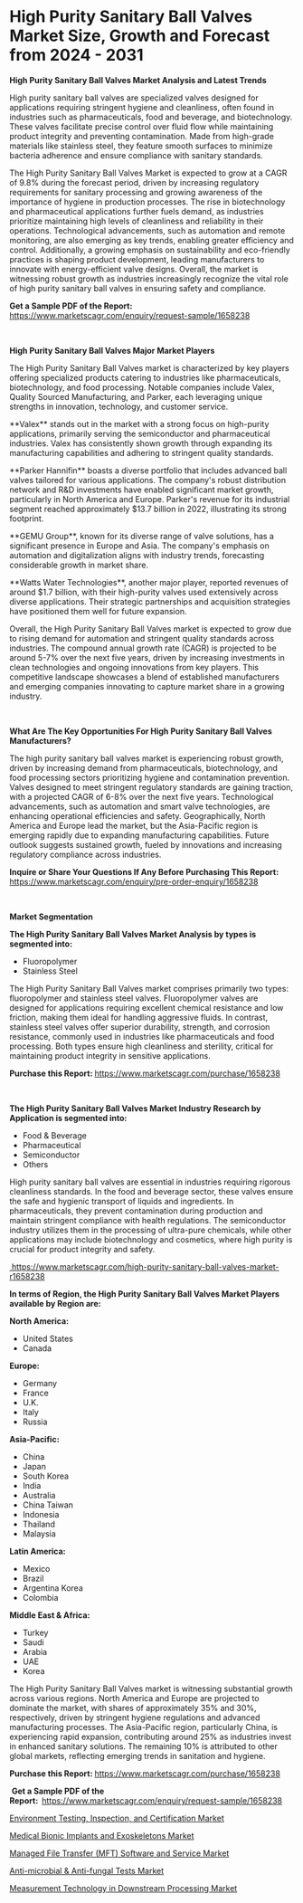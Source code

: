<p><h1>High Purity Sanitary Ball Valves Market Size, Growth and Forecast from 2024 - 2031</h1></p><p><strong>High Purity Sanitary Ball Valves Market Analysis and Latest Trends</strong></p>
<p><p>High purity sanitary ball valves are specialized valves designed for applications requiring stringent hygiene and cleanliness, often found in industries such as pharmaceuticals, food and beverage, and biotechnology. These valves facilitate precise control over fluid flow while maintaining product integrity and preventing contamination. Made from high-grade materials like stainless steel, they feature smooth surfaces to minimize bacteria adherence and ensure compliance with sanitary standards.</p><p>The High Purity Sanitary Ball Valves Market is expected to grow at a CAGR of 9.8% during the forecast period, driven by increasing regulatory requirements for sanitary processing and growing awareness of the importance of hygiene in production processes. The rise in biotechnology and pharmaceutical applications further fuels demand, as industries prioritize maintaining high levels of cleanliness and reliability in their operations. Technological advancements, such as automation and remote monitoring, are also emerging as key trends, enabling greater efficiency and control. Additionally, a growing emphasis on sustainability and eco-friendly practices is shaping product development, leading manufacturers to innovate with energy-efficient valve designs. Overall, the market is witnessing robust growth as industries increasingly recognize the vital role of high purity sanitary ball valves in ensuring safety and compliance.</p></p>
<p><strong>Get a Sample PDF of the Report:&nbsp;</strong> <a href="https://www.marketscagr.com/enquiry/request-sample/1658238?utm_campaign=1848&utm_medium=2&utm_source=Github&utm_content=ia&utm_term=09122024&utm_id=high-purity-sanitary-ball-valves">https://www.marketscagr.com/enquiry/request-sample/1658238</a></p>
<p>&nbsp;</p>
<p><strong>High Purity Sanitary Ball Valves Major Market Players</strong></p>
<p><p>The High Purity Sanitary Ball Valves market is characterized by key players offering specialized products catering to industries like pharmaceuticals, biotechnology, and food processing. Notable companies include Valex, Quality Sourced Manufacturing, and Parker, each leveraging unique strengths in innovation, technology, and customer service.</p><p>**Valex** stands out in the market with a strong focus on high-purity applications, primarily serving the semiconductor and pharmaceutical industries. Valex has consistently shown growth through expanding its manufacturing capabilities and adhering to stringent quality standards.</p><p>**Parker Hannifin** boasts a diverse portfolio that includes advanced ball valves tailored for various applications. The company's robust distribution network and R&D investments have enabled significant market growth, particularly in North America and Europe. Parker's revenue for its industrial segment reached approximately $13.7 billion in 2022, illustrating its strong footprint.</p><p>**GEMU Group**, known for its diverse range of valve solutions, has a significant presence in Europe and Asia. The company's emphasis on automation and digitalization aligns with industry trends, forecasting considerable growth in market share.</p><p>**Watts Water Technologies**, another major player, reported revenues of around $1.7 billion, with their high-purity valves used extensively across diverse applications. Their strategic partnerships and acquisition strategies have positioned them well for future expansion.</p><p>Overall, the High Purity Sanitary Ball Valves market is expected to grow due to rising demand for automation and stringent quality standards across industries. The compound annual growth rate (CAGR) is projected to be around 5-7% over the next five years, driven by increasing investments in clean technologies and ongoing innovations from key players. This competitive landscape showcases a blend of established manufacturers and emerging companies innovating to capture market share in a growing industry.</p></p>
<p>&nbsp;</p>
<p><strong>What Are The Key Opportunities For High Purity Sanitary Ball Valves Manufacturers?</strong></p>
<p><p>The high purity sanitary ball valves market is experiencing robust growth, driven by increasing demand from pharmaceuticals, biotechnology, and food processing sectors prioritizing hygiene and contamination prevention. Valves designed to meet stringent regulatory standards are gaining traction, with a projected CAGR of 6-8% over the next five years. Technological advancements, such as automation and smart valve technologies, are enhancing operational efficiencies and safety. Geographically, North America and Europe lead the market, but the Asia-Pacific region is emerging rapidly due to expanding manufacturing capabilities. Future outlook suggests sustained growth, fueled by innovations and increasing regulatory compliance across industries.</p></p>
<p><strong>Inquire or Share Your Questions If Any Before Purchasing This Report:</strong> <a href="https://www.marketscagr.com/enquiry/pre-order-enquiry/1658238?utm_campaign=1848&utm_medium=2&utm_source=Github&utm_content=ia&utm_term=09122024&utm_id=high-purity-sanitary-ball-valves">https://www.marketscagr.com/enquiry/pre-order-enquiry/1658238</a></p>
<p>&nbsp;</p>
<p><strong>Market Segmentation</strong></p>
<p><strong>The High Purity Sanitary Ball Valves Market Analysis by types is segmented into:</strong></p>
<p><ul><li>Fluoropolymer</li><li>Stainless Steel</li></ul></p>
<p><p>The High Purity Sanitary Ball Valves market comprises primarily two types: fluoropolymer and stainless steel valves. Fluoropolymer valves are designed for applications requiring excellent chemical resistance and low friction, making them ideal for handling aggressive fluids. In contrast, stainless steel valves offer superior durability, strength, and corrosion resistance, commonly used in industries like pharmaceuticals and food processing. Both types ensure high cleanliness and sterility, critical for maintaining product integrity in sensitive applications.</p></p>
<p><strong>Purchase this Report:&nbsp;</strong><a href="https://www.marketscagr.com/purchase/1658238?utm_campaign=1848&utm_medium=2&utm_source=Github&utm_content=ia&utm_term=09122024&utm_id=high-purity-sanitary-ball-valves">https://www.marketscagr.com/purchase/1658238</a></p>
<p>&nbsp;</p>
<p><strong>The High Purity Sanitary Ball Valves Market Industry Research by Application is segmented into:</strong></p>
<p><ul><li>Food & Beverage</li><li>Pharmaceutical</li><li>Semiconductor</li><li>Others</li></ul></p>
<p><p>High purity sanitary ball valves are essential in industries requiring rigorous cleanliness standards. In the food and beverage sector, these valves ensure the safe and hygienic transport of liquids and ingredients. In pharmaceuticals, they prevent contamination during production and maintain stringent compliance with health regulations. The semiconductor industry utilizes them in the processing of ultra-pure chemicals, while other applications may include biotechnology and cosmetics, where high purity is crucial for product integrity and safety.</p></p>
<p><a href="https://www.marketscagr.com/high-purity-sanitary-ball-valves-market-r1658238?utm_campaign=1848&utm_medium=2&utm_source=Github&utm_content=ia&utm_term=09122024&utm_id=high-purity-sanitary-ball-valves">&nbsp;https://www.marketscagr.com/high-purity-sanitary-ball-valves-market-r1658238</a></p>
<p><strong>In terms of Region, the High Purity Sanitary Ball Valves Market Players available by Region are:</strong></p>
<p>
    <p> <strong> North America: </strong>
        <ul>
            <li>United States</li>
            <li>Canada</li>
        </ul>
        </p> 
    <p> <strong> Europe: </strong>
        <ul>
            <li>Germany</li>
            <li>France</li>
            <li>U.K.</li>
            <li>Italy</li>
            <li>Russia</li>
        </ul>
        </p> 
    <p> <strong> Asia-Pacific: </strong>
        <ul>
            <li>China</li>
            <li>Japan</li>
            <li>South Korea</li>
            <li>India</li>
            <li>Australia</li>
            <li>China Taiwan</li>
            <li>Indonesia</li>
            <li>Thailand</li>
            <li>Malaysia</li>
        </ul>
        </p> 
    <p> <strong> Latin America: </strong>
        <ul>
            <li>Mexico</li>
            <li>Brazil</li>
            <li>Argentina Korea</li>
            <li>Colombia</li>
        </ul>
        </p> 
    <p> <strong> Middle East & Africa: </strong>
        <ul>
            <li>Turkey</li>
            <li>Saudi</li>
            <li>Arabia</li>
            <li>UAE</li>
            <li>Korea</li>
        </ul>
    </p>
    </p>
<p><p>The High Purity Sanitary Ball Valves market is witnessing substantial growth across various regions. North America and Europe are projected to dominate the market, with shares of approximately 35% and 30%, respectively, driven by stringent hygiene regulations and advanced manufacturing processes. The Asia-Pacific region, particularly China, is experiencing rapid expansion, contributing around 25% as industries invest in enhanced sanitary solutions. The remaining 10% is attributed to other global markets, reflecting emerging trends in sanitation and hygiene.</p></p>
<p><strong>Purchase this Report: </strong><a href="https://www.marketscagr.com/purchase/1658238?utm_campaign=1848&utm_medium=2&utm_source=Github&utm_content=ia&utm_term=09122024&utm_id=high-purity-sanitary-ball-valves">https://www.marketscagr.com/purchase/1658238</a></p>
<p>&nbsp;<strong>Get a Sample PDF of the Report:&nbsp;&nbsp;</strong><a href="https://www.marketscagr.com/enquiry/request-sample/1658238?utm_campaign=1848&utm_medium=2&utm_source=Github&utm_content=ia&utm_term=09122024&utm_id=high-purity-sanitary-ball-valves">https://www.marketscagr.com/enquiry/request-sample/1658238</a></p>
<p><strong></strong></p>
<p><p><a href="https://www.linkedin.com/pulse/detailed-market-study-global-environment-testing-inspection-certification-iguse?utm_campaign=1848&utm_medium=2&utm_source=Github&utm_content=ia&utm_term=09122024&utm_id=high-purity-sanitary-ball-valves">Environment Testing, Inspection, and Certification Market</a></p><p><a href="https://www.linkedin.com/pulse/evaluating-profitability-growth-medical-bionic-implants-k9icc?utm_campaign=1848&utm_medium=2&utm_source=Github&utm_content=ia&utm_term=09122024&utm_id=high-purity-sanitary-ball-valves">Medical Bionic Implants and Exoskeletons Market</a></p><p><a href="https://www.linkedin.com/pulse/futur-trend-quest-sl8ue?utm_campaign=1848&utm_medium=2&utm_source=Github&utm_content=ia&utm_term=09122024&utm_id=high-purity-sanitary-ball-valves">Managed File Transfer (MFT) Software and Service Market</a></p><p><a href="https://www.linkedin.com/pulse/key-trends-driving-anti-microbial-anti-fungal-tests-market-muylf?utm_campaign=1848&utm_medium=2&utm_source=Github&utm_content=ia&utm_term=09122024&utm_id=high-purity-sanitary-ball-valves">Anti-microbial & Anti-fungal Tests Market</a></p><p><a href="https://www.linkedin.com/pulse/the-sympatico-insight-9odme?utm_campaign=1848&utm_medium=2&utm_source=Github&utm_content=ia&utm_term=09122024&utm_id=high-purity-sanitary-ball-valves">Measurement Technology in Downstream Processing Market</a></p></p>